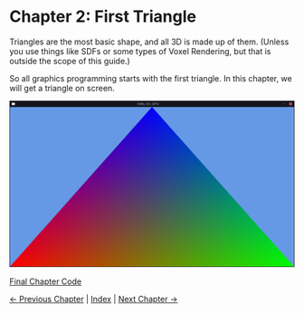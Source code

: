 # Chapter 2: First Triangle

Triangles are the most basic shape, and all 3D is made up of them.
(Unless you use things like SDFs or some types of Voxel Rendering, but that is outside the scope of this guide.)

So all graphics programming starts with the first triangle.
In this chapter, we will get a triangle on screen.

![a colorful triangle on top of the background from last chapter](images/01-triangle.png)

[Final Chapter Code](https://github.com/TechnicJelle/GPUForBeginners/blob/main/chapters/chapter02/)

[← Previous Chapter](../chapter01/README.md) | [Index](../README.md) | [Next Chapter →](../chapter03/README.md)
